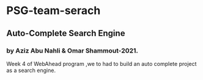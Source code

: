 # PSG-team-serach
## Auto-Complete Search Engine
### by Aziz Abu Nahli &amp; Omar Shammout-2021. 
Week 4 of WebAhead program ,we to had to build an auto complete project as a search engine. 
